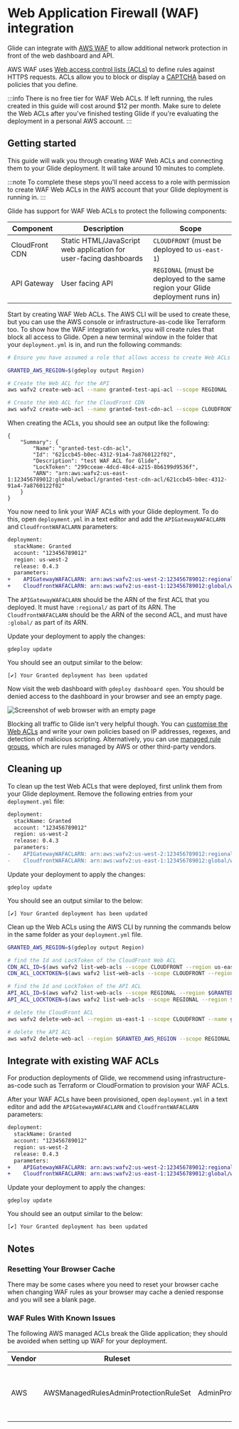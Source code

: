 # Web Application Firewall (WAF) integration

Glide can integrate with [AWS WAF](https://aws.amazon.com/waf/) to allow additional network protection in front of the web dashboard and API.

AWS WAF uses [Web access control lists (ACLs)](https://docs.aws.amazon.com/waf/latest/developerguide/web-acl.html) to define rules against HTTPS requests. ACLs allow you to block or display a [CAPTCHA](https://en.wikipedia.org/wiki/CAPTCHA) based on policies that you define.

:::info
There is no free tier for WAF Web ACLs. If left running, the rules created in this guide will cost around $12 per month. Make sure to delete the Web ACLs after you've finished testing Glide if you're evaluating the deployment in a personal AWS account.
:::

## Getting started

This guide will walk you through creating WAF Web ACLs and connecting them to your Glide deployment. It will take around 10 minutes to complete.

:::note
To complete these steps you'll need access to a role with permission to create WAF Web ACLs in the AWS account that your Glide deployment is running in.
:::

Glide has support for WAF Web ACLs to protect the following components:

| Component      | Description                                                       | Scope                                                                          |
| -------------- | ----------------------------------------------------------------- | ------------------------------------------------------------------------------ |
| CloudFront CDN | Static HTML/JavaScript web application for user-facing dashboards | `CLOUDFRONT` (must be deployed to `us-east-1`)                                 |
| API Gateway    | User facing API                                                   | `REGIONAL` (must be deployed to the same region your Glide deployment runs in) |

Start by creating WAF Web ACLs. The AWS CLI will be used to create these, but you can use the AWS console or infrastructure-as-code like Terraform too. To show how the WAF integration works, you will create rules that block all access to Glide. Open a new terminal window in the folder that your `deployment.yml` is in, and run the following commands:

```bash
# Ensure you have assumed a role that allows access to create Web ACLs in the AWS account that Glide is running in.

GRANTED_AWS_REGION=$(gdeploy output Region)

# Create the Web ACL for the API
aws wafv2 create-web-acl --name granted-test-api-acl --scope REGIONAL --region=$GRANTED_AWS_REGION --default-action Block={} --description "test WAF ACL for Glide" --visibility-config SampledRequestsEnabled=false,CloudWatchMetricsEnabled=false,MetricName=granted-test-api-acl

# Create the Web ACL for the CloudFront CDN
aws wafv2 create-web-acl --name granted-test-cdn-acl --scope CLOUDFRONT --region=us-east-1 --default-action Block={} --description "test WAF ACL for Glide" --visibility-config SampledRequestsEnabled=false,CloudWatchMetricsEnabled=false,MetricName=granted-test-cdn-acl
```

When creating the ACLs, you should see an output like the following:

```
{
    "Summary": {
        "Name": "granted-test-cdn-acl",
        "Id": "621ccb45-b0ec-4312-91a4-7a8760122f02",
        "Description": "test WAF ACL for Glide",
        "LockToken": "299cceae-4dcd-48c4-a215-8b6199d9536f",
        "ARN": "arn:aws:wafv2:us-east-1:123456789012:global/webacl/granted-test-cdn-acl/621ccb45-b0ec-4312-91a4-7a8760122f02"
    }
}
```

You now need to link your WAF ACLs with your Glide deployment. To do this, open `deployment.yml` in a text editor and add the `APIGatewayWAFACLARN` and `CloudfrontWAFACLARN` parameters:

```diff
deployment:
  stackName: Granted
  account: "123456789012"
  region: us-west-2
  release: 0.4.3
  parameters:
+    APIGatewayWAFACLARN: arn:aws:wafv2:us-west-2:123456789012:regional/webacl/acl-name/d34e51bd-df7f-41a3-93d1-4735efb5af4c
+    CloudfrontWAFACLARN: arn:aws:wafv2:us-east-1:123456789012:global/webacl/cloudfront-acl-name/ebdf717e-7d52-458f-ab78-caa45b2d7b57
```

The `APIGatewayWAFACLARN` should be the ARN of the first ACL that you deployed. It must have `:regional/` as part of its ARN. The `CloudfrontWAFACLARN` should be the ARN of the second ACL, and must have `:global/` as part of its ARN.

Update your deployment to apply the changes:

```
gdeploy update
```

You should see an output similar to the below:

```
[✔] Your Granted deployment has been updated
```

Now visit the web dashboard with `gdeploy dashboard open`. You should be denied access to the dashboard in your browser and see an empty page.

![Screenshot of web browser with an empty page](/img/waf/00-blocked.png)

Blocking all traffic to Glide isn't very helpful though. You can [customise the Web ACLs](https://docs.aws.amazon.com/waf/latest/developerguide/web-acl.html) and write your own policies based on IP addresses, regexes, and detection of malicious scripting. Alternatively, you can use [managed rule groups](https://docs.aws.amazon.com/waf/latest/developerguide/waf-managed-rule-groups.html), which are rules managed by AWS or other third-party vendors.

## Cleaning up

To clean up the test Web ACLs that were deployed, first unlink them from your Glide deployment. Remove the following entries from your `deployment.yml` file:

```diff
deployment:
  stackName: Granted
  account: "123456789012"
  region: us-west-2
  release: 0.4.3
  parameters:
-    APIGatewayWAFACLARN: arn:aws:wafv2:us-west-2:123456789012:regional/webacl/acl-name/d34e51bd-df7f-41a3-93d1-4735efb5af4c
-    CloudfrontWAFACLARN: arn:aws:wafv2:us-east-1:123456789012:global/webacl/cloudfront-acl-name/ebdf717e-7d52-458f-ab78-caa45b2d7b57
```

Update your deployment to apply the changes:

```
gdeploy update
```

You should see an output similar to the below:

```
[✔] Your Granted deployment has been updated
```

Clean up the Web ACLs using the AWS CLI by running the commands below in the same folder as your `deployment.yml` file.

```bash
GRANTED_AWS_REGION=$(gdeploy output Region)

# find the Id and LockToken of the CloudFront Web ACL
CDN_ACL_ID=$(aws wafv2 list-web-acls --scope CLOUDFRONT --region us-east-1 --query 'WebACLs[?Name==`granted-test-cdn-acl`] | [0].Id' --output text)
CDN_ACL_LOCKTOKEN=$(aws wafv2 list-web-acls --scope CLOUDFRONT --region us-east-1 --query 'WebACLs[?Name==`granted-test-cdn-acl`] | [0].LockToken' --output text)

# find the Id and LockToken of the API ACL
API_ACL_ID=$(aws wafv2 list-web-acls --scope REGIONAL --region $GRANTED_AWS_REGION --query 'WebACLs[?Name==`granted-test-api-acl`] | [0].Id' --output text)
API_ACL_LOCKTOKEN=$(aws wafv2 list-web-acls --scope REGIONAL --region $GRANTED_AWS_REGION --query 'WebACLs[?Name==`granted-test-api-acl`] | [0].LockToken' --output text)

# delete the CloudFront ACL
aws wafv2 delete-web-acl --region us-east-1 --scope CLOUDFRONT --name granted-test-api-acl --id $CDN_ACL_ID --lock-token $CDN_ACL_LOCKTOKEN

# delete the API ACL
aws wafv2 delete-web-acl --region $GRANTED_AWS_REGION --scope REGIONAL --name granted-test-api-acl --id $API_ACL_ID --lock-token $API_ACL_LOCKTOKEN
```

## Integrate with existing WAF ACLs

For production deployments of Glide, we recommend using infrastructure-as-code such as Terraform or CloudFormation to provision your WAF ACLs.

After your WAF ACLs have been provisioned, open `deployment.yml` in a text editor and add the `APIGatewayWAFACLARN` and `CloudfrontWAFACLARN` parameters:

```diff
deployment:
  stackName: Granted
  account: "123456789012"
  region: us-west-2
  release: 0.4.3
  parameters:
+    APIGatewayWAFACLARN: arn:aws:wafv2:us-west-2:123456789012:regional/webacl/acl-name/d34e51bd-df7f-41a3-93d1-4735efb5af4c
+    CloudfrontWAFACLARN: arn:aws:wafv2:us-east-1:123456789012:global/webacl/cloudfront-acl-name/ebdf717e-7d52-458f-ab78-caa45b2d7b57
```

Update your deployment to apply the changes:

```
gdeploy update
```

You should see an output similar to the below:

```
[✔] Your Granted deployment has been updated
```

## Notes

### Resetting Your Browser Cache

There may be some cases where you need to reset your browser cache when changing WAF rules as your browser may cache a denied response and you will see a blank page.

### WAF Rules With Known Issues

The following AWS managed ACLs break the Glide application; they should be avoided when setting up WAF for your deployment.

| Vendor | Ruleset                               | Rule                    | Reason                                                              |
| ------ | ------------------------------------- | ----------------------- | ------------------------------------------------------------------- |
| AWS    | AWSManagedRulesAdminProtectionRuleSet | AdminProtection_URIPATH | This ruleset breaks Glide entirely as it blocks /api/v1/admin calls |
